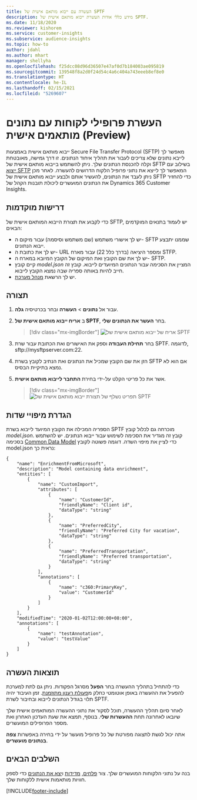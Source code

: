 ```yaml
---
title: העשרה עם ייבוא מותאם אישית של SPTF
description: מידע כללי אודות העשרת ייבוא מותאם אישית של SPTF.
ms.date: 11/18/2020
ms.reviewer: kishorem
ms.service: customer-insights
ms.subservice: audience-insights
ms.topic: how-to
author: jdahl
ms.author: mhart
manager: shellyha
ms.openlocfilehash: f25dcc08d96d36507e47af0d7b184003ae095819
ms.sourcegitcommit: 139548f8a2d0f24d54c4a6c404a743eeeb8ef8e0
ms.translationtype: HT
ms.contentlocale: he-IL
ms.lasthandoff: 02/15/2021
ms.locfileid: "5269607"
---
```

# <a name="enrich-customer-profiles-with-custom-data-preview"></a>העשרת פרופילי לקוחות עם נתונים מותאמים אישית (Preview)

ייבוא מותאם אישית באמצעות Secure File Transfer Protocol‏ (SFTP) מאפשר לך לייבא נתונים שלא צריכים לעבור את תהליך איחוד הנתונים. זו דרך גמישה, מאובטחת וקלה להכנסת הנתונים שלך. ניתן להשתמש בייבוא מותאם אישית של SFTP בשילוב עם [ייצוא SFTP](export-sftp.md) המאפשר לך לייצא את נתוני פרופיל הלקוח הדרושים להעשרה. לאחר מכן ניתן לעבד את הנתונים, להעשיר אותם ולבצע ייבוא מותאם אישית של SFTP כדי להחזיר את הנתונים המועשרים ליכולת תובנות הקהל של Dynamics 365 Customer Insights.

## <a name="prerequisites"></a>דרישות מוקדמות

כדי לקבוע את תצורת הייבוא המותאם אישית של SFTP, יש לעמוד בתנאים המוקדמים הבאים:

- יש לך אישורי משתמש (שם משתמש וסיסמה) עבור מיקום ה- SFTP שממנו יתבצע ייבוא הנתונים.
- יש לך את כתובת ה- URL ומספר היציאה (בדרך כלל 22) עבור מארח STFP.
- יש לך את שם הקובץ ואת המיקום של הקובץ המיובא במארח ה- SFTP.
- קיים קובץ *model.json* המציין את הסכימה עבור הנתונים המיועדים לייבוא. קובץ זה חייב להיות באותה ספריה שבה נמצא הקובץ לייבוא.
- יש לך הרשאת [מנהל מערכת](permissions.md#administrator).

## <a name="configuration"></a>תצורה

1. עבור אל **נתונים** > **העשרה** ובחר בכרטיסיה **גלה**.

1. ב **אריח ייבוא מותאם אישית של SPTF**, בחר **העשר את הנתונים שלי**.

   > [!div class="mx-imgBorder"]
   > ![אריח של ייבוא מותאם אישית של SPTF](media/SFTP_Custom_Import_tile.png "אריח של ייבוא מותאם אישית של SPTF")

1. בחר **תחילת העבודה** וספק את האישורים ואת הכתובת עבור שרת SPTF. לדוגמה, sftp://mysftpserver.com:22.

1. הזן את שם הקובץ שמכיל את הנתונים ואת הנתיב לקובץ בשרת SFTP אם הוא לא נמצא בתיקיית הבסיס.

1. אשר את כל פריטי הקלט על-ידי בחירת **התחבר לייבוא מותאם אישית**.

   > [!div class="mx-imgBorder"]
   > ![תפריט נשלף של תצורת ייבוא מותאם אישית של SPTF](media/SFTP_Custom_Import_Configuration_flyout.png "תפריט נשלף של תצורת ייבוא מותאם אישית של SPTF")

## <a name="defining-field-mappings"></a>הגדרת מיפויי שדות 

הספריה המכילה את הקובץ המיועד לייבוא בשרת SPTF מוכרחה גם לכלול קובץ *model.json*. קובץ זה מגדיר את הסכימה לשימוש עבור ייבוא הנתונים. יש להשתמש בסכימה [Common Data Model](https://docs.microsoft.com/common-data-model/) כדי לציין את מיפוי השדה. דוגמה פשוטה לקובץ model.json נראית כך:

```
{
    "name": "EnrichmentFromMicrosoft",
    "description": "Model containing data enrichment",
    "entities": [
        {
            "name": "CustomImport",
            "attributes": [
                {
                    "name": "CustomerId",
                    "friendlyName": "Client id",
                    "dataType": "string"
                },
                {
                    "name": "PreferredCity",
                    "friendlyName": "Preferred City for vacation",
                    "dataType": "string"
                },
                {
                    "name": "PreferredTransportation",
                    "friendlyName": "Preferred transportation",
                    "dataType": "string"
                }
            ],
            "annotations": [
                {
                    "name": "c360:PrimaryKey",
                    "value": "CustomerId"
                }
            ]
        }
    ],
    "modifiedTime": "2020-01-02T12:00:00+08:00",
    "annotations": [
        {
            "name": "testAnnotation",
            "value": "testValue"
        }
    ]
}
```

## <a name="enrichment-results"></a>תוצאות העשרה

כדי להתחיל בתהליך ההעשרה בחר **הפעל** מסרגל הפקודות. ניתן גם לתת למערכת להפעיל את ההעשרה באופן אוטומטי כחלק מ[פעולת רענון מתוזמנת](system.md#schedule-tab). זמן העיבוד יהיה תלוי בגודל הנתונים לייבוא ובחיבור לשרת SPTF.

לאחר סיום תהליך ההעשרה, תוכל לסקור את נתוני ההעשרה המותאמים אישית שלך שיובאו לאחרונה תחת **ההעשרות שלי**. בנוסף, תמצא את שעת העדכון האחרון ואת מספר הפרופילים המועשרים.

אתה יכול לגשת לתצוגה מפורטת של כל פרופיל מועשר על ידי בחירה באפשרות **צפה בנתונים מועשרים**.

## <a name="next-steps"></a>השלבים הבאים

בנה על נתוני הלקוחות המועשרים שלך. צור [פלחים](segments.md), [מדידות](measures.md) ו[יצא את הנתונים](export-destinations.md) כדי לספק חוויות מותאמות אישית ללקוחות שלך.




[!INCLUDE[footer-include](../includes/footer-banner.md)]